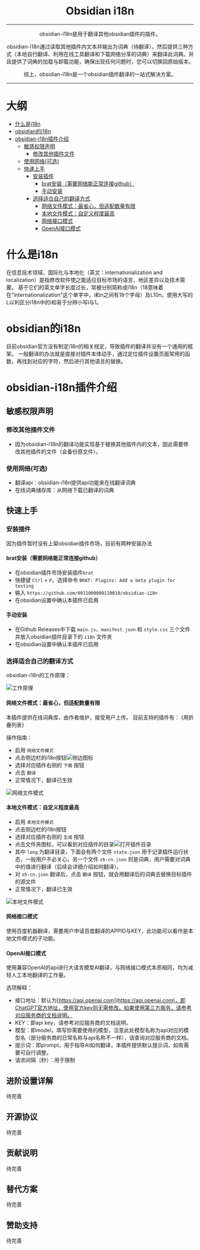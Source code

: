 <h1 align="center">Obsidian i18n</h1>

---

<p align="center">obsidian-i18n是用于翻译其他obsidian插件的插件。

<p align="center">obsidian-i18n通过读取其他插件内文本并输出为词典（待翻译），然后提供三种方式（本地自行翻译、利用在线工具翻译和下载网络分享的词典）来翻译此词典。并且提供了词典的加载与卸载功能，确保出现任何问题时，您可以切换回原始版本。

<p align="center">综上，obsidian-i18n是一个obsidian插件翻译的一站式解决方案。</p>

---
# 大纲

- [什么是i18n](#什么是i18n)
- [obsidian的i18n](#obsidian的i18n)
- [obsidian-i18n插件介绍](#obsidian-i18n插件介绍)
	- [敏感权限声明](#敏感权限声明)
	  - [修改其他插件文件](#修改其他插件文件)
    - [使用网络(可选)](https://github.com/dangehub/obsidian-i18n/edit/main/README.md#%E4%BD%BF%E7%94%A8%E7%BD%91%E7%BB%9C%E5%8F%AF%E9%80%89)
  - [快速上手](#快速上手)
    - [安装插件](#安装插件)
      - [brat安装（需要网络能正常连接github）](https://github.com/dangehub/obsidian-i18n/edit/main/README.md#brat%E5%AE%89%E8%A3%85%E9%9C%80%E8%A6%81%E7%BD%91%E7%BB%9C%E8%83%BD%E6%AD%A3%E5%B8%B8%E8%BF%9E%E6%8E%A5github)
      - [手动安装](#手动安装)
    - [选择适合自己的翻译方式](#选择适合自己的翻译方式)
      - [网络文件模式：最省心，但适配数量有限](https://github.com/dangehub/obsidian-i18n/edit/main/README.md#%E7%BD%91%E7%BB%9C%E6%96%87%E4%BB%B6%E6%A8%A1%E5%BC%8F%E6%9C%80%E7%9C%81%E5%BF%83%E4%BD%86%E9%80%82%E9%85%8D%E6%95%B0%E9%87%8F%E6%9C%89%E9%99%90)
      - [本地文件模式：自定义程度最高](https://github.com/dangehub/obsidian-i18n/edit/main/README.md#%E6%9C%AC%E5%9C%B0%E6%96%87%E4%BB%B6%E6%A8%A1%E5%BC%8F%E8%87%AA%E5%AE%9A%E4%B9%89%E7%A8%8B%E5%BA%A6%E6%9C%80%E9%AB%98)
      - [网络接口模式](#网络接口模式)
      - [OpenAI接口模式](https://github.com/dangehub/obsidian-i18n/edit/main/README.md#openai%E6%8E%A5%E5%8F%A3%E6%A8%A1%E5%BC%8F)




# 什么是i18n

在信息技术领域，国际化与本地化（英文：internationalization and localization）是指修改软件使之能适应目标市场的语言、地区差异以及技术需要。
基于它们的英文单字长度过长，常被分别简称成i18n（18意味着在“internationalization”这个单字中，i和n之间有18个字母）及L10n。使用大写的L以利区分i18n中的i和易于分辨小写l与1。

# obsidian的i18n

目前obsidian官方没有制定i18n的相关规定，导致插件的翻译并没有一个通用的框架。
一般翻译的办法就是直接对插件本体动手，通过定位插件设置页面常用的函数，再找到对应的字符，然后进行其他语言的替换。


# obsidian-i18n插件介绍

## 敏感权限声明

### 修改其他插件文件

- 因为obsidian-i18n的翻译功能实现基于替换其他插件内的文本，因此需要修改其他插件的文件（会备份原文件）。

### 使用网络(可选)

- 翻译api：obsidian-i18n提供api功能来在线翻译词典
- 在线词典储存库：从网络下载已翻译的词典

## 快速上手

### 安装插件

因为插件暂时没有上架obsidian插件市场，目前有两种安装办法

#### brat安装（需要网络能正常连接github）
- 在obsidian插件市场安装插件`brat`
- 快捷键 `Ctrl` + `P`，选择命令 `BRAT: Plugins: Add a beta plugin for testing`
- 输入 `https://github.com/0011000000110010/obsidian-i18n`
- 在obsidian设置中确认本插件已启用

#### 手动安装
- 在Github Releases中下载 `main.js`、`manifest.json` 和 `style.css` 三个文件并放入obsidian插件目录下的 `i18n` 文件夹
- 在obsidian设置中确认本插件已启用

### 选择适合自己的翻译方式

obsidian-i18n的工作原理：

![工作原理](images/obsidian-i18n工作原理.webp)


#### 网络文件模式：最省心，但适配数量有限
本插件提供在线词典库，由作者维护，接受用户上传。
目前支持的插件有：
{用折叠列表}

操作指南：
- 启用 `网络文件模式`
- 点击侧边栏的i18n按钮![侧边图标](images/i18n侧边图标.png)
- 选择对应插件右侧的 `下载` 按钮
- 点击 `翻译`
- 正常情况下，翻译已生效

![网络文件模式](images/i18n网络文件模式.webp)

#### 本地文件模式：自定义程度最高
- 启用 `本地文件模式`
- 点击侧边栏的i18n按钮
- 选择对应插件右侧的 `生成` 按钮
- 点击文件夹图标，可以看到对应插件的目录![打开插件目录](images/打开插件目录.png)
- 其中 `lang` 为翻译目录，下面会有两个文件 `state.json` 用于记录插件运行状态，一般用户不必关心，另一个文件 `zh-cn.json` 则是词典，用户需要对词典中的值进行翻译（后续会详细介绍如何翻译）。
- 对 `zh-cn.json` 翻译后，点击 `翻译` 按钮，就会用翻译后的词典去替换目标插件的源文件
- 正常情况下，翻译已生效

![本地文件模式](images/i18n本地文件模式.webp)

#### 网络接口模式

使用百度机器翻译，需要用户申请百度翻译的APPID与KEY，此功能可以看作是本地文件模式的子功能。

#### OpenAI接口模式

使用兼容OpenAI的api进行大语言模型AI翻译，与网络接口模式本质相同，均为减轻人工本地翻译的工作量。

选项解释：
- 接口地址：默认为[https://api.openai.com](https://api.openai.com)，即ChatGPT官方地址，使用官方key则无需修改。如果使用第三方服务，请参考对应服务商的文档说明。
- KEY：即api key，请参考对应服务商的文档说明。
- 模型：即model，填写你需要使用的模型，注意此处模型名称为api对应的模型名（部分服务商的日常名称与api名称不一样），请查询对应服务商的文档。
- 提示词：即prompt，用于指导AI如何翻译，本插件提供默认提示词，如有需要可自行调整。
- 请求间隔（秒）：用于限制

## 进阶设置详解

待完善

## 开源协议

待完善

## 贡献说明

待完善

## 替代方案

待完善

## 赞助支持

待完善
